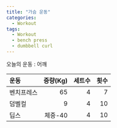 ```yaml
---
title: "가슴 운동"
categories:
  - Workout
tags:
  - Workout
  - bench press
  - dumbbell curl
---
```

오늘의 운동 : 어깨

|운동|중량(Kg)|세트수|횟수|
|:---|---:|---:|---:|
|벤치프레스|65|4|7|
|덤벨컬|9|4|10|
|딥스|체중-40|4|10|
